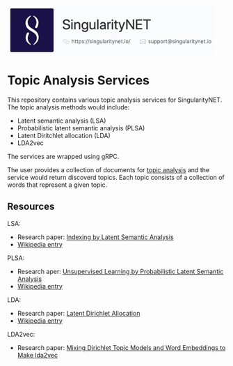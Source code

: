 [![SingnetLogo](docs/assets/singnet-logo.jpg?raw=true 'SingularityNET')](https://singularitynet.io/)

# Topic Analysis Services


This repository contains various topic analysis services for SingularityNET. The topic analysis methods would include:

* Latent semantic analysis (LSA)
* Probabilistic latent semantic analysis (PLSA)
* Latent Diritchlet allocation (LDA)
* LDA2vec

The services are wrapped using gRPC.

The user provides a collection of documents for [topic analysis](#https://en.wikipedia.org/wiki/Topic_model) and the service would return discoverd topics. Each topic
consists of a collection of words that represent a given topic.


## Resources

LSA:
 * Research paper: [Indexing by Latent Semantic Analysis](http://citeseer.ist.psu.edu/viewdoc/download?doi=10.1.1.108.8490&rep=rep1&type=pdf)
 * [Wikipedia entry](https://en.wikipedia.org/wiki/Latent_semantic_analysis)

PLSA:
 * Research aper: [Unsupervised Learning by Probabilistic Latent Semantic Analysis](http://www.cs.bham.ac.uk/~pxt/IDA/plsa.pdf)
 * [Wikipedia entry](https://en.wikipedia.org/wiki/Probabilistic_latent_semantic_analysis)

LDA:
 * Research paper: [Latent Dirichlet Allocation](http://www.jmlr.org/papers/volume3/blei03a/blei03a.pdf)
 * [Wikipedia entry](https://en.wikipedia.org/wiki/Latent_Dirichlet_allocation)

LDA2vec:
 * Research paper: [Mixing Dirichlet Topic Models and Word Embeddings to Make lda2vec](https://arxiv.org/abs/1605.02019)